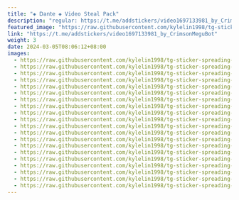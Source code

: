 ```yaml
---
title: "◈ 𝖣𝖺𝗇𝗍𝖾 ◈ Video Steal Pack"
description: "regular: https://t.me/addstickers/video1697133981_by_CrimsonMeguBot"
featured_image: "https://raw.githubusercontent.com/kylelin1998/tg-sticker-spreading-worldwide-images/main/img/070fb053-1b26-42f6-b8d8-044e979eabf8.jpg"
link: "https://t.me/addstickers/video1697133981_by_CrimsonMeguBot"
weight: 3
date: 2024-03-05T08:06:12+08:00
images:
  - https://raw.githubusercontent.com/kylelin1998/tg-sticker-spreading-worldwide-images/main/img/070fb053-1b26-42f6-b8d8-044e979eabf8.jpg
  - https://raw.githubusercontent.com/kylelin1998/tg-sticker-spreading-worldwide-images/main/img/faf985d4-2354-49ea-a87a-bef98515b540.jpg
  - https://raw.githubusercontent.com/kylelin1998/tg-sticker-spreading-worldwide-images/main/img/8a55697c-d17e-43f4-a815-252e28089e65.jpg
  - https://raw.githubusercontent.com/kylelin1998/tg-sticker-spreading-worldwide-images/main/img/4e454984-0c1c-44af-8e92-df2e46a2e92f.jpg
  - https://raw.githubusercontent.com/kylelin1998/tg-sticker-spreading-worldwide-images/main/img/1df6d2d5-52c2-4339-ac0a-2a0d193ed988.jpg
  - https://raw.githubusercontent.com/kylelin1998/tg-sticker-spreading-worldwide-images/main/img/f3c66019-886f-4cce-bc85-387776febf04.jpg
  - https://raw.githubusercontent.com/kylelin1998/tg-sticker-spreading-worldwide-images/main/img/31652f47-9543-49fa-a573-59c9be895715.jpg
  - https://raw.githubusercontent.com/kylelin1998/tg-sticker-spreading-worldwide-images/main/img/64594819-9509-4967-bc14-0efea01fef39.jpg
  - https://raw.githubusercontent.com/kylelin1998/tg-sticker-spreading-worldwide-images/main/img/a11efd74-f684-4937-8f34-ae75794aec3a.jpg
  - https://raw.githubusercontent.com/kylelin1998/tg-sticker-spreading-worldwide-images/main/img/991a00b8-a69a-4058-a46e-687d5634daba.jpg
  - https://raw.githubusercontent.com/kylelin1998/tg-sticker-spreading-worldwide-images/main/img/dcf2503b-d44d-4bb7-b745-ec9e5f93b2f1.jpg
  - https://raw.githubusercontent.com/kylelin1998/tg-sticker-spreading-worldwide-images/main/img/457a8408-40f2-4c69-90fb-2a209b04e8ab.jpg
  - https://raw.githubusercontent.com/kylelin1998/tg-sticker-spreading-worldwide-images/main/img/b506b779-c310-4796-9d07-2762ea47f67a.jpg
  - https://raw.githubusercontent.com/kylelin1998/tg-sticker-spreading-worldwide-images/main/img/611cac34-8b06-4cf9-9ced-044325c3de22.jpg
  - https://raw.githubusercontent.com/kylelin1998/tg-sticker-spreading-worldwide-images/main/img/d09e2408-9ce2-431f-9a9b-3573e44d8fef.jpg
  - https://raw.githubusercontent.com/kylelin1998/tg-sticker-spreading-worldwide-images/main/img/796c6c10-2f20-4b62-86a4-747ea4eab2f6.jpg
  - https://raw.githubusercontent.com/kylelin1998/tg-sticker-spreading-worldwide-images/main/img/2e8416ff-b1da-44b5-94b3-a71b5af8d3ef.jpg
  - https://raw.githubusercontent.com/kylelin1998/tg-sticker-spreading-worldwide-images/main/img/19e12992-7040-49c0-b412-bfcdf38ed537.jpg
  - https://raw.githubusercontent.com/kylelin1998/tg-sticker-spreading-worldwide-images/main/img/ba1e2058-b4a5-40f2-959d-93917e6509f5.jpg
  - https://raw.githubusercontent.com/kylelin1998/tg-sticker-spreading-worldwide-images/main/img/157bc302-39cd-4fdc-9457-a1cf3dd412f5.jpg
---
```


